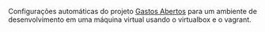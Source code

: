 Configurações automáticas do projeto [Gastos Abertos](http://gastosabertos.org) para um ambiente de desenvolvimento em uma máquina virtual usando o virtualbox e o vagrant.

